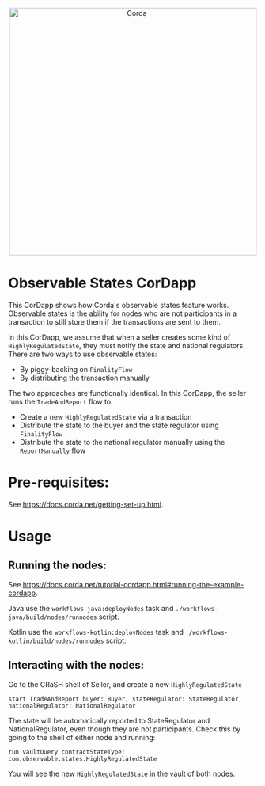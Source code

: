 <p align="center">
  <img src="https://www.corda.net/wp-content/uploads/2016/11/fg005_corda_b.png" alt="Corda" width="500">
</p>

# Observable States CorDapp

This CorDapp shows how Corda's observable states feature works. Observable states is the ability for nodes who are not 
participants in a transaction to still store them if the transactions are sent to them.

In this CorDapp, we assume that when a seller creates some kind of `HighlyRegulatedState`, they must notify the state 
and national regulators. There are two ways to use observable states:

* By piggy-backing on `FinalityFlow`
* By distributing the transaction manually

The two approaches are functionally identical. In this CorDapp, the seller runs the `TradeAndReport` flow to:

* Create a new `HighlyRegulatedState` via a transaction
* Distribute the state to the buyer and the state regulator using `FinalityFlow`
* Distribute the state to the national regulator manually using the `ReportManually` flow

# Pre-requisites:
  
See https://docs.corda.net/getting-set-up.html.

# Usage

## Running the nodes:

See https://docs.corda.net/tutorial-cordapp.html#running-the-example-cordapp.

Java use the `workflows-java:deployNodes` task and `./workflows-java/build/nodes/runnodes` script.

Kotlin use the `workflows-kotlin:deployNodes` task and `./workflows-kotlin/build/nodes/runnodes` script.

## Interacting with the nodes:

Go to the CRaSH shell of Seller, and create a new `HighlyRegulatedState`

    start TradeAndReport buyer: Buyer, stateRegulator: StateRegulator, nationalRegulator: NationalRegulator

The state will be automatically reported to StateRegulator and NationalRegulator, even though they are not 
participants. Check this by going to the shell of either node and running:

    run vaultQuery contractStateType: com.observable.states.HighlyRegulatedState

You will see the new `HighlyRegulatedState` in the vault of both nodes.
